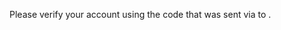 ---
---

Please verify your account using the code that was sent via <StateValue path='auth.awaitingUserConfirmation.attrName'></StateValue> to <StateValue path='auth.awaitingUserConfirmation.destination'></StateValue>.
